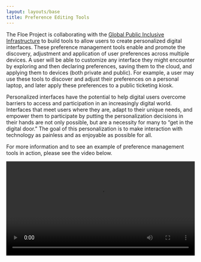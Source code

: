 ```yaml
---
layout: layouts/base
title: Preference Editing Tools
---
```


The Floe Project is collaborating with the [Global Public Inclusive Infrastructure](http://gpii.net) to build tools to
allow users to create personalized digital interfaces. These preference management tools enable and promote the
discovery, adjustment and application of user preferences across multiple devices. A user will be able to customize any
interface they might encounter by exploring and then declaring preferences, saving them to the cloud, and applying them
to devices (both private and public). For example, a user may use these tools to discover and adjust their preferences
on a personal laptop, and later apply these preferences to a public ticketing kiosk.

Personalized interfaces have the potential to help digital users overcome barriers to access and participation in an
increasingly digital world. Interfaces that meet users where they are, adapt to their unique needs, and empower them to
participate by putting the personalization decisions in their hands are not only possible, but are a necessity for many
to “get in the digital door.” The goal of this personalization is to make interaction with technology as painless and as
enjoyable as possible for all.

For more information and to see an example of preference management tools in action, please see the video below.

<video controls width="100%" tabindex="0">
    <source src="https://idrc.cachefly.net/floeproject.org/videos/Floe-GPII-prefs-editors.mp4" type="video/mp4"></source>
    <source src="https://idrc.cachefly.net/floeproject.org/videos/Floe-GPII-prefs-editors.webm" type="video/webm"></source>
</video>
